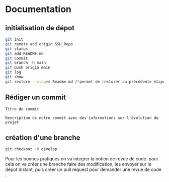 # Documentation 
## initialisation de dépot

```bash
git init
git remote add origin SSH_Repo
git status
git add README.md
git commit
git branch -M main
git push origin main
git log
git show
git restore --staged Readme.md /*permet de restorer au précédente étape*/
```

## Rédiger un commit
```
Titre de commit

Description de notre commit avec des informations sur l'évolution du projet
```

## création d'une branche

```bash
git checkout -b develop
```

Pour les bonnes pratiques on va integrer la notion de revue de code. pour cela on va créer une branche faire des modification, les envoyer sur le dépot distant, puis créer un pull request pour demander une revue de code .
